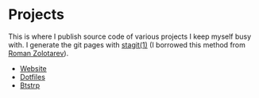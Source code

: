 # Projects

This is where I publish source code of various projects I keep myself
busy with. I generate the git pages with
[stagit(1)](https://github.com/oxalorg/stagit) (I borrowed this method
from [Roman Zolotarev](https://www.romanzolotarev.com/stagit.html)).

- [Website](../src/website)
- [Dotfiles](../src/dotfiles)
- [Btstrp](../src/btstrp)
